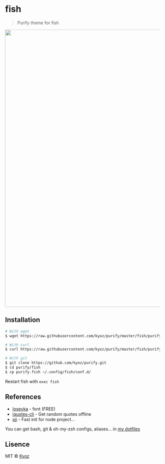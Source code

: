 # fish
> Purify theme for fish

<p align="center">
  <img src="https://i.imgur.com/Dmv4Rs0.png" width="900px">
</p>

## Installation

```sh
# With wget
$ wget https://raw.githubusercontent.com/kyoz/purify/master/fish/purify.fish -O ~/.config/fish/conf.d/purify.fish

# With curl
$ curl https://raw.githubusercontent.com/kyoz/purify/master/fish/purify.fish --output ~/.config/fish/conf.d/purify.fish

# With git
$ git clone https://github.com/kyoz/purify.git
$ cd purify/fish
$ cp purify.fish ~/.config/fish/conf.d/
```

Restart fish with `exec fish`

## References

* [Iosevka](https://github.com/be5invis/Iosevka) - font (FREE)
* [iquotes-cli](https://github.com/kyoz/iquotes-cli) - Get random quotes offline
* [pji](https://github.com/kyoz/pji) - Fast init for node project...

You can get bash, git & oh-my-zsh configs, aliases... in [my dotfiles](https://github.com/kyoz/dotfiles)

## Lisence
MIT © [Kyoz](mailto:banminkyoz@gmail.com)
